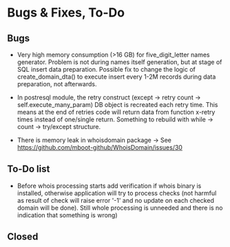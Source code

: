 # Bugs & Fixes, To-Do 

## Bugs

* Very high memory consumption (>16 GB) for five_digit_letter names generator.
Problem is not during names itself generation, but at stage of SQL insert data preparation.
Possible fix to change the logic of create_domain_dta() to execute insert every 1-2M records during data preparation, not afterwards. 


* In postresql module, the retry construct (except -> retry count -> self.execute_many_param) DB object is recreated each retry time.
This means at the end of retries code will return data from function x-retry times instead of one/single return.
Something to rebuild with while -> count -> try/except structure.


* There is memory leak in whoisdomain package -> See https://github.com/mboot-github/WhoisDomain/issues/30

## To-Do list

* Before whois processing starts add verification if whois binary is installed, otherwise application will try to process checks (not harmful as result of check will raise error '-1' and no update on each checked domain will be done). Still whole processing is unneeded and there is no indication that something is wrong)

## Closed

